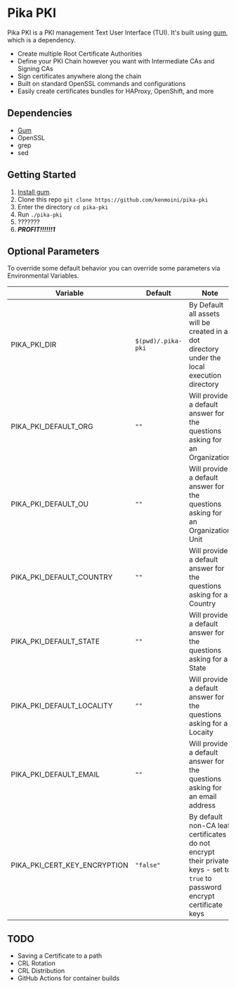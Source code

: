 # Pika PKI

Pika PKI is a PKI management Text User Interface (TUI).  It's built using [gum](https://github.com/charmbracelet/gum?tab=readme-ov-file), which is a dependency.

- Create multiple Root Certificate Authorities
- Define your PKI Chain however you want with Intermediate CAs and Signing CAs
- Sign certificates anywhere along the chain
- Built on standard OpenSSL commands and configurations
- Easily create certificates bundles for HAProxy, OpenShift, and more

## Dependencies

- [Gum](https://github.com/charmbracelet/gum)
- OpenSSL
- grep
- sed

## Getting Started

1. [Install gum](https://github.com/charmbracelet/gum?tab=readme-ov-file#installation).
2. Clone this repo `git clone https://github.com/kenmoini/pika-pki`
3. Enter the directory `cd pika-pki`
4. Run `./pika-pki`
5. ???????
6. ***PROFIT!!!!!!1***

## Optional Parameters

To override some default behavior you can override some parameters via Environmental Variables.

| Variable | Default | Note |
|----------|---------|------|
| PIKA_PKI_DIR | `$(pwd)/.pika-pki` | By Default all assets will be created in a dot directory under the local execution directory |
| PIKA_PKI_DEFAULT_ORG | `""` | Will provide a default answer for the questions asking for an Organization |
| PIKA_PKI_DEFAULT_OU | `""` | Will provide a default answer for the questions asking for an Organization Unit |
| PIKA_PKI_DEFAULT_COUNTRY | `""` | Will provide a default answer for the questions asking for a Country |
| PIKA_PKI_DEFAULT_STATE | `""` | Will provide a default answer for the questions asking for a State |
| PIKA_PKI_DEFAULT_LOCALITY | `""` | Will provide a default answer for the questions asking for a Locaity  |
| PIKA_PKI_DEFAULT_EMAIL | `""` | Will provide a default answer for the questions asking for an email address |
| PIKA_PKI_CERT_KEY_ENCRYPTION | `"false"` | By default non-CA leaf certificates do not encrypt their private keys - set to `true` to password encrypt certificate keys |

## TODO

- Saving a Certificate to a path
- CRL Rotation
- CRL Distribution
- GitHub Actions for container builds
